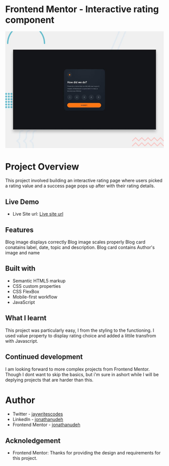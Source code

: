 # Frontend Mentor - Interactive rating component

![Design preview for the Interactive rating component coding challenge](./design/desktop-preview.jpg)

# Project Overview
This project involved building an interactive rating page where users picked a rating value and a success page pops up after with their rating details.

## Live Demo
- Live Site url: [Live site url](https://jonathanudeh.github.io/interactive-rating-component-main/)

## Features
Blog image displays correctly
Blog image scales properly
Blog card conatains label, date, topic and description.
Blog card contains Author's image and name

## Built with
- Semantic HTML5 markup
- CSS custom properties
- CSS FlexBox
- Mobile-first workflow
- JavaScript

## What I learnt
This project was particularly easy, I from the styling to the functioning. I used value property to display rating choice and added a littile transfrom with Javascript.

## Continued development
I am looking forward to more complex projects from Frontend Mentor. Though I dont want to skip the basics, but i'm sure in ashort while I will be deplying projects that are harder than this.

# Author
- Twitter - [jaywritescodes](https://x.com/jaywritescodes)
- LinkedIn - [jonathanudeh](linkedin.com/in/jonathan-udeh-a86766329)
- Frontend Mentor - [jonathanudeh](https://www.frontendmentor.io/profile/jonathanudeh)

## Acknoledgement
- Frontend Mentor: Thanks for providing the design and requirements for this project.
